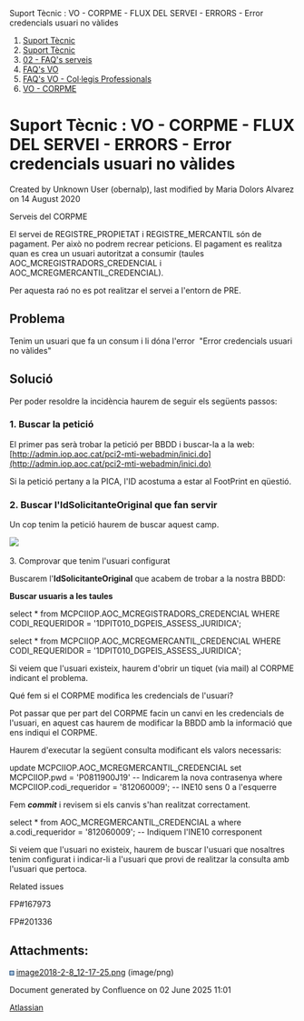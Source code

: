 Suport Tècnic : VO - CORPME - FLUX DEL SERVEI - ERRORS - Error credencials usuari no vàlides  

1.  [Suport Tècnic](index.html)
2.  [Suport Tècnic](13893782.html)
3.  [02 - FAQ's serveis](26313393.html)
4.  [FAQ's VO](28705575.html)
5.  [FAQ's VO - Col·legis Professionals](28705581.html)
6.  [VO - CORPME](VO---CORPME_36340973.html)

Suport Tècnic : VO - CORPME - FLUX DEL SERVEI - ERRORS - Error credencials usuari no vàlides
============================================================================================

Created by Unknown User (obernalp), last modified by Maria Dolors Alvarez on 14 August 2020

Serveis del CORPME

El servei de REGISTRE\_PROPIETAT i REGISTRE\_MERCANTIL són de pagament. Per això no podrem recrear peticions. El pagament es realitza quan es crea un usuari autoritzat a consumir (taules AOC\_MCREGISTRADORS\_CREDENCIAL i AOC\_MCREGMERCANTIL\_CREDENCIAL).

Per aquesta raó no es pot realitzar el servei a l'entorn de PRE.

Problema
--------

Tenim un usuari que fa un consum i li dóna l'error  "Error credencials usuari no vàlides"

Solució
-------

Per poder resoldre la incidència haurem de seguir els següents passos:

### 1\. Buscar la petició

El primer pas serà trobar la petició per BBDD i buscar-la a la web: [http://admin.iop.aoc.cat/pci2-mti-webadmin/inici.do](http://admin.iop.aoc.cat/pci2-mti-webadmin/inici.do)

Si la petició pertany a la PICA, l'ID acostuma a estar al FootPrint en qüestió.

### 2\. Buscar l'**IdSolicitanteOriginal que fan servir**

Un cop tenim la petició haurem de buscar aquest camp.

![](attachments/26313661/26317415.png)

  

3\. Comprovar que tenim l'usuari configurat

Buscarem l'**IdSolicitanteOriginal** que acabem de trobar a la nostra BBDD:

**Buscar usuaris a les taules**

select \* from MCPCIIOP.AOC\_MCREGISTRADORS\_CREDENCIAL 
WHERE CODI\_REQUERIDOR = '1DPIT010\_DGPEIS\_ASSESS\_JURIDICA';

select \* from MCPCIIOP.AOC\_MCREGMERCANTIL\_CREDENCIAL 
WHERE CODI\_REQUERIDOR = '1DPIT010\_DGPEIS\_ASSESS\_JURIDICA';

  
Si veiem que l'usuari existeix, haurem d'obrir un tiquet (via mail) al CORPME indicant el problema.

Qué fem si el CORPME modifica les credencials de l'usuari?

Pot passar que per part del CORPME facin un canvi en les credencials de l'usuari, en aquest cas haurem de modificar la BBDD amb la informació que ens indiqui el CORPME.

Haurem d'executar la següent consulta modificant els valors necessaris:

update MCPCIIOP.AOC\_MCREGMERCANTIL\_CREDENCIAL 
set MCPCIIOP.pwd = 'P0811900J19' -- Indicarem la nova contrasenya
where MCPCIIOP.codi\_requeridor = '812060009'; -- INE10 sens 0 a l'esquerre

Fem **_commit_** i revisem si els canvis s'han realitzat correctament.

select \*
  from AOC\_MCREGMERCANTIL\_CREDENCIAL a
 where a.codi\_requeridor = '812060009'; -- Indiquem l'INE10 corresponent

  
Si veiem que l'usuari no existeix, haurem de buscar l'usuari que nosaltres tenim configurat i indicar-li a l'usuari que provi de realitzar la consulta amb l'usuari que pertoca.

  

Related issues

FP#167973

FP#201336

Attachments:
------------

![](images/icons/bullet_blue.gif) [image2018-2-8\_12-17-25.png](attachments/26313661/26317415.png) (image/png)  

Document generated by Confluence on 02 June 2025 11:01

[Atlassian](http://www.atlassian.com/)